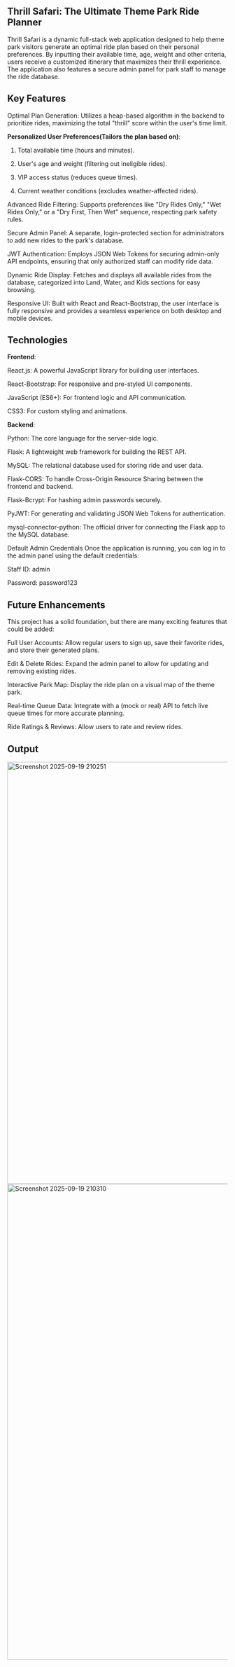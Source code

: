 ## Thrill Safari: The Ultimate Theme Park Ride Planner 
Thrill Safari is a dynamic full-stack web application designed to help theme park visitors generate an optimal ride plan based on their personal preferences. By inputting their available time, age, weight and other criteria, users receive a customized itinerary that maximizes their thrill experience. The application also features a secure admin panel for park staff to manage the ride database.

## Key Features

Optimal Plan Generation: Utilizes a heap-based algorithm in the backend to prioritize rides, maximizing the total "thrill" score within the user's time limit.

**Personalized User Preferences(Tailors the plan based on)**:

1. Total available time (hours and minutes).

2. User's age and weight (filtering out ineligible rides).

3. VIP access status (reduces queue times).

4. Current weather conditions (excludes weather-affected rides).

Advanced Ride Filtering: Supports preferences like "Dry Rides Only," "Wet Rides Only," or a "Dry First, Then Wet" sequence, respecting park safety rules.

Secure Admin Panel: A separate, login-protected section for administrators to add new rides to the park's database.

JWT Authentication: Employs JSON Web Tokens for securing admin-only API endpoints, ensuring that only authorized staff can modify ride data.

Dynamic Ride Display: Fetches and displays all available rides from the database, categorized into Land, Water, and Kids sections for easy browsing.

Responsive UI: Built with React and React-Bootstrap, the user interface is fully responsive and provides a seamless experience on both desktop and mobile devices.

## Technologies

**Frontend**:

React.js: A powerful JavaScript library for building user interfaces.

React-Bootstrap: For responsive and pre-styled UI components.

JavaScript (ES6+): For frontend logic and API communication.

CSS3: For custom styling and animations.

**Backend**:

Python: The core language for the server-side logic.

Flask: A lightweight web framework for building the REST API.

MySQL: The relational database used for storing ride and user data.

Flask-CORS: To handle Cross-Origin Resource Sharing between the frontend and backend.

Flask-Bcrypt: For hashing admin passwords securely.

PyJWT: For generating and validating JSON Web Tokens for authentication.

mysql-connector-python: The official driver for connecting the Flask app to the MySQL database.

Default Admin Credentials
Once the application is running, you can log in to the admin panel using the default credentials:

Staff ID: admin

Password: password123

## Future Enhancements
This project has a solid foundation, but there are many exciting features that could be added:

Full User Accounts: Allow regular users to sign up, save their favorite rides, and store their generated plans.

Edit & Delete Rides: Expand the admin panel to allow for updating and removing existing rides.

Interactive Park Map: Display the ride plan on a visual map of the theme park.

Real-time Queue Data: Integrate with a (mock or real) API to fetch live queue times for more accurate planning.

Ride Ratings & Reviews: Allow users to rate and review rides.


## Output
<img width="1248" height="964" alt="Screenshot 2025-09-19 210251" src="https://github.com/user-attachments/assets/6d5977dc-fa32-482e-a5d0-c529a8e97615" />
<img width="1205" height="1087" alt="Screenshot 2025-09-19 210310" src="https://github.com/user-attachments/assets/0113a5c8-c233-4337-8e9c-c6bfb06b2dce" />







